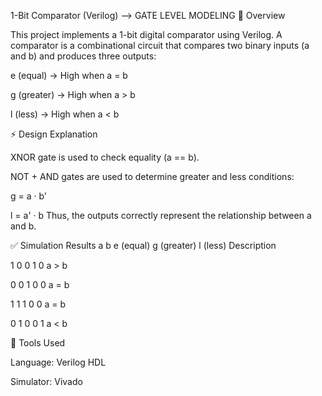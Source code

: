 1-Bit Comparator (Verilog)    --> GATE LEVEL MODELING
📌 Overview

This project implements a 1-bit digital comparator using Verilog.
A comparator is a combinational circuit that compares two binary inputs (a and b) and produces three outputs:

e (equal) → High when a = b

g (greater) → High when a > b

l (less) → High when a < b

⚡ Design Explanation

XNOR gate is used to check equality (a == b).

NOT + AND gates are used to determine greater and less conditions:

g = a · b'

l = a' · b
Thus, the outputs correctly represent the relationship between a and b.


✅ Simulation Results
a	b	e (equal)	g (greater)	l (less)	Description

1	0	 0	       1	            0	     a > b

0	0	 1         0              0      a = b

1	1	 1	       0	            0	     a = b

0	1	 0	       0	            1	     a < b

🔧 Tools Used

Language: Verilog HDL

Simulator: Vivado 
